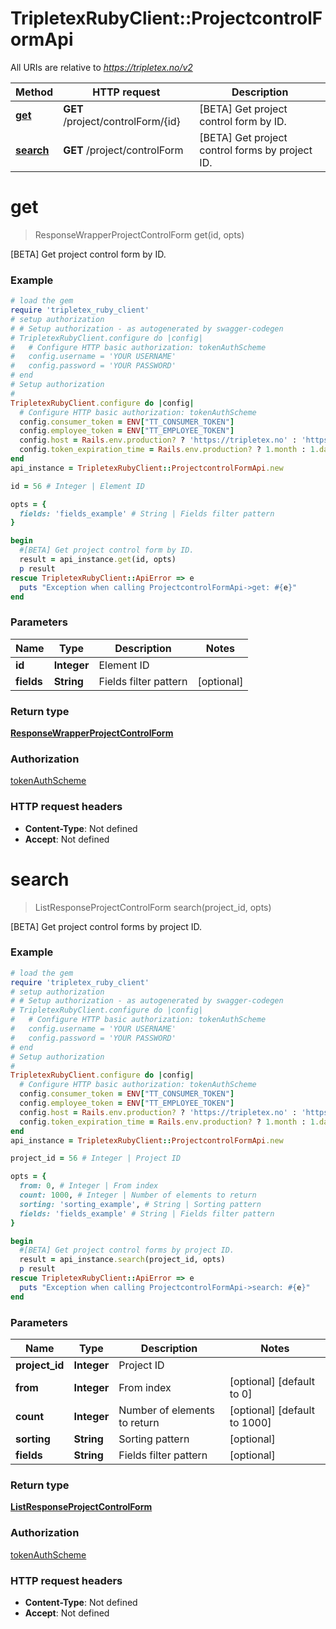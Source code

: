 # TripletexRubyClient::ProjectcontrolFormApi

All URIs are relative to *https://tripletex.no/v2*

Method | HTTP request | Description
------------- | ------------- | -------------
[**get**](ProjectcontrolFormApi.md#get) | **GET** /project/controlForm/{id} | [BETA] Get project control form by ID.
[**search**](ProjectcontrolFormApi.md#search) | **GET** /project/controlForm | [BETA] Get project control forms by project ID.


# **get**
> ResponseWrapperProjectControlForm get(id, opts)

[BETA] Get project control form by ID.



### Example
```ruby
# load the gem
require 'tripletex_ruby_client'
# setup authorization
# # Setup authorization - as autogenerated by swagger-codegen
# TripletexRubyClient.configure do |config|
#   # Configure HTTP basic authorization: tokenAuthScheme
#   config.username = 'YOUR USERNAME'
#   config.password = 'YOUR PASSWORD'
# end
# Setup authorization
# 
TripletexRubyClient.configure do |config|
  # Configure HTTP basic authorization: tokenAuthScheme
  config.consumer_token = ENV["TT_CONSUMER_TOKEN"]
  config.employee_token = ENV["TT_EMPLOYEE_TOKEN"]
  config.host = Rails.env.production? ? 'https://tripletex.no' : 'https://api.tripletex.io'
  config.token_expiration_time = Rails.env.production? ? 1.month : 1.day
end
api_instance = TripletexRubyClient::ProjectcontrolFormApi.new

id = 56 # Integer | Element ID

opts = { 
  fields: 'fields_example' # String | Fields filter pattern
}

begin
  #[BETA] Get project control form by ID.
  result = api_instance.get(id, opts)
  p result
rescue TripletexRubyClient::ApiError => e
  puts "Exception when calling ProjectcontrolFormApi->get: #{e}"
end
```

### Parameters

Name | Type | Description  | Notes
------------- | ------------- | ------------- | -------------
 **id** | **Integer**| Element ID | 
 **fields** | **String**| Fields filter pattern | [optional] 

### Return type

[**ResponseWrapperProjectControlForm**](ResponseWrapperProjectControlForm.md)

### Authorization

[tokenAuthScheme](../README.md#tokenAuthScheme)

### HTTP request headers

 - **Content-Type**: Not defined
 - **Accept**: Not defined



# **search**
> ListResponseProjectControlForm search(project_id, opts)

[BETA] Get project control forms by project ID.



### Example
```ruby
# load the gem
require 'tripletex_ruby_client'
# setup authorization
# # Setup authorization - as autogenerated by swagger-codegen
# TripletexRubyClient.configure do |config|
#   # Configure HTTP basic authorization: tokenAuthScheme
#   config.username = 'YOUR USERNAME'
#   config.password = 'YOUR PASSWORD'
# end
# Setup authorization
# 
TripletexRubyClient.configure do |config|
  # Configure HTTP basic authorization: tokenAuthScheme
  config.consumer_token = ENV["TT_CONSUMER_TOKEN"]
  config.employee_token = ENV["TT_EMPLOYEE_TOKEN"]
  config.host = Rails.env.production? ? 'https://tripletex.no' : 'https://api.tripletex.io'
  config.token_expiration_time = Rails.env.production? ? 1.month : 1.day
end
api_instance = TripletexRubyClient::ProjectcontrolFormApi.new

project_id = 56 # Integer | Project ID

opts = { 
  from: 0, # Integer | From index
  count: 1000, # Integer | Number of elements to return
  sorting: 'sorting_example', # String | Sorting pattern
  fields: 'fields_example' # String | Fields filter pattern
}

begin
  #[BETA] Get project control forms by project ID.
  result = api_instance.search(project_id, opts)
  p result
rescue TripletexRubyClient::ApiError => e
  puts "Exception when calling ProjectcontrolFormApi->search: #{e}"
end
```

### Parameters

Name | Type | Description  | Notes
------------- | ------------- | ------------- | -------------
 **project_id** | **Integer**| Project ID | 
 **from** | **Integer**| From index | [optional] [default to 0]
 **count** | **Integer**| Number of elements to return | [optional] [default to 1000]
 **sorting** | **String**| Sorting pattern | [optional] 
 **fields** | **String**| Fields filter pattern | [optional] 

### Return type

[**ListResponseProjectControlForm**](ListResponseProjectControlForm.md)

### Authorization

[tokenAuthScheme](../README.md#tokenAuthScheme)

### HTTP request headers

 - **Content-Type**: Not defined
 - **Accept**: Not defined



